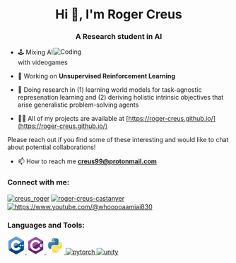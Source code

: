 <h1 align="center">Hi 👋, I'm Roger Creus</h1>
<h3 align="center">A Research student in AI</h3>
<img align="right" alt="Coding" width="400" src="https://i.pinimg.com/originals/e4/26/70/e426702edf874b181aced1e2fa5c6cde.gif">

- 🕹️ Mixing AI with videogames

- 🔭 Working on **Unsupervised Reinforcement Learning**

- 🧠 Doing research in (1) learning world models for task-agnostic represenation learning and (2) deriving holistic intrinsic objectives that arise generalistic problem-solving agents

- 👨‍💻 All of my projects are available at [https://roger-creus.github.io/](https://roger-creus.github.io/)

Please reach out if you find some of these interesting and would like to chat about potential collaborations!

- 📫 How to reach me **creus99@protonmail.com**

<h3 align="left">Connect with me:</h3>
<p align="left">
<a href="https://twitter.com/creus_roger" target="blank"><img align="center" src="https://raw.githubusercontent.com/rahuldkjain/github-profile-readme-generator/master/src/images/icons/Social/twitter.svg" alt="creus_roger" height="30" width="40" /></a>
<a href="https://linkedin.com/in/roger-creus-castanyer" target="blank"><img align="center" src="https://raw.githubusercontent.com/rahuldkjain/github-profile-readme-generator/master/src/images/icons/Social/linked-in-alt.svg" alt="roger-creus-castanyer" height="30" width="40" /></a>
<a href="https://www.youtube.com/c/https://www.youtube.com/@whooooaamiai830" target="blank"><img align="center" src="https://raw.githubusercontent.com/rahuldkjain/github-profile-readme-generator/master/src/images/icons/Social/youtube.svg" alt="https://www.youtube.com/@whooooaamiai830" height="30" width="40" /></a>
</p>

<h3 align="left">Languages and Tools:</h3>
<p align="left"> <a href="https://www.w3schools.com/cpp/" target="_blank" rel="noreferrer"> <img src="https://raw.githubusercontent.com/devicons/devicon/master/icons/cplusplus/cplusplus-original.svg" alt="cplusplus" width="40" height="40"/> </a> <a href="https://www.w3schools.com/cs/" target="_blank" rel="noreferrer"> <img src="https://raw.githubusercontent.com/devicons/devicon/master/icons/csharp/csharp-original.svg" alt="csharp" width="40" height="40"/> </a> <a href="https://www.python.org" target="_blank" rel="noreferrer"> <img src="https://raw.githubusercontent.com/devicons/devicon/master/icons/python/python-original.svg" alt="python" width="40" height="40"/> </a> <a href="https://pytorch.org/" target="_blank" rel="noreferrer"> <img src="https://www.vectorlogo.zone/logos/pytorch/pytorch-icon.svg" alt="pytorch" width="40" height="40"/> </a> <a href="https://unity.com/" target="_blank" rel="noreferrer"> <img src="https://www.vectorlogo.zone/logos/unity3d/unity3d-icon.svg" alt="unity" width="40" height="40"/> </a> </p>
